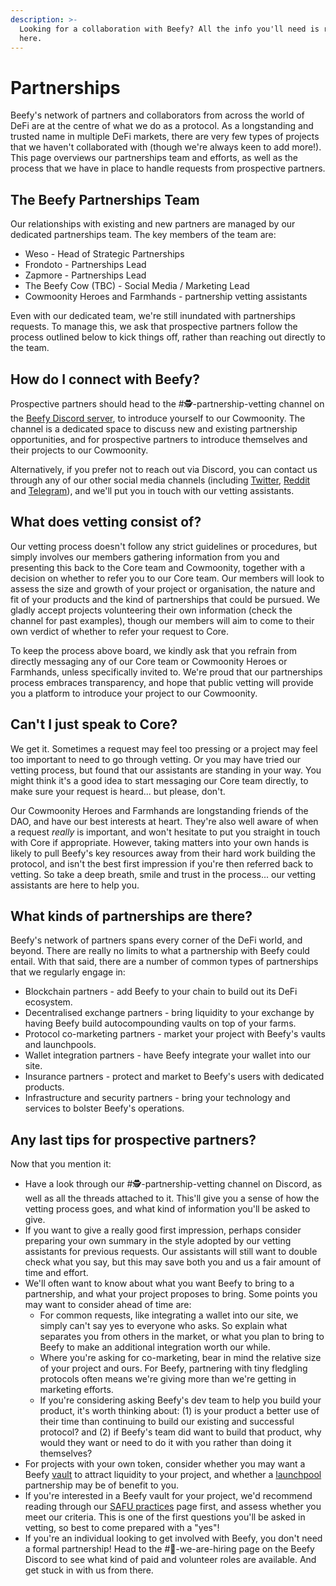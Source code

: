 ```yaml
---
description: >-
  Looking for a collaboration with Beefy? All the info you'll need is right
  here.
---
```


# Partnerships

Beefy's network of partners and collaborators from across the world of DeFi are at the centre of what we do as a protocol. As a longstanding and trusted name in multiple DeFi markets, there are very few types of projects that we haven't collaborated with (though we're always keen to add more!). This page overviews our partnerships team and efforts, as well as the process that we have in place to handle requests from prospective partners.

## The Beefy Partnerships Team

Our relationships with existing and new partners are managed by our dedicated partnerships team. The key members of the team are:

* Weso - Head of Strategic Partnerships
* Frondoto - Partnerships Lead
* Zapmore - Partnerships Lead
* The Beefy Cow (TBC) - Social Media / Marketing Lead
* Cowmoonity Heroes and Farmhands - partnership vetting assistants

Even with our dedicated team, we're still inundated with partnerships requests. To manage this, we ask that prospective partners follow the process outlined below to kick things off, rather than reaching out directly to the team.

## How do I connect with Beefy?

Prospective partners should head to the #🕵-partnership-vetting channel on the [Beefy Discord server](https://discord.gg/yq8wfHd), to introduce yourself to our Cowmoonity. The channel is a dedicated space to discuss new and existing partnership opportunities, and for prospective partners to introduce themselves and their projects to our Cowmoonity.

Alternatively, if you prefer not to reach out via Discord, you can contact us through any of our other social media channels (including [Twitter](https://x.com/beefyfinance), [Reddit](https://www.reddit.com/r/Beefy/) and [Telegram](https://t.me/beefyfinance)), and we'll put you in touch with our vetting assistants.

## What does vetting consist of?

Our vetting process doesn't follow any strict guidelines or procedures, but simply involves our members gathering information from you and presenting this back to the Core team and Cowmoonity, together with a decision on whether to refer you to our Core team. Our members will look to assess the size and growth of your project or organisation, the nature and fit of your products and the kind of partnerships that could be pursued. We gladly accept projects volunteering their own information (check the channel for past examples), though our members will aim to come to their own verdict of whether to refer your request to Core.

To keep the process above board, we kindly ask that you refrain from directly messaging any of our Core team or Cowmoonity Heroes or Farmhands, unless specifically invited to. We're proud that our partnerships process embraces transparency, and hope that public vetting will provide you a platform to introduce your project to our Cowmoonity.

## Can't I just speak to Core?

We get it. Sometimes a request may feel too pressing or a project may feel too important to need to go through vetting. Or you may have tried our vetting process, but found that our assistants are standing in your way. You might think it's a good idea to start messaging our Core team directly, to make sure your request is heard... but please, don't.

Our Cowmoonity Heroes and Farmhands are longstanding friends of the DAO, and have our best interests at heart. They're also well aware of when a request _really_ is important, and won't hesitate to put you straight in touch with Core if appropriate. However, taking matters into your own hands is likely to pull Beefy's key resources away from their hard work building the protocol, and isn't the best first impression if you're then referred back to vetting. So take a deep breath, smile and trust in the process... our vetting assistants are here to help you.

## What kinds of partnerships are there?

Beefy's network of partners spans every corner of the DeFi world, and beyond. There are really no limits to what a partnership with Beefy could entail. With that said, there are a number of common types of partnerships that we regularly engage in:

* Blockchain partners - add Beefy to your chain to build out its DeFi ecosystem.
* Decentralised exchange partners - bring liquidity to your exchange by having Beefy build autocompounding vaults on top of your farms.
* Protocol co-marketing partners - market your project with Beefy's vaults and launchpools.
* Wallet integration partners - have Beefy integrate your wallet into our site.
* Insurance partners - protect and market to Beefy's users with dedicated products.
* Infrastructure and security partners - bring your technology and services to bolster Beefy's operations.

## Any last tips for prospective partners?

Now that you mention it:

* Have a look through our #🕵-partnership-vetting channel on Discord, as well as all the threads attached to it. This'll give you a sense of how the vetting process goes, and what kind of information you'll be asked to give.
* If you want to give a really good first impression, perhaps consider preparing your own summary in the style adopted by our vetting assistants for previous requests. Our assistants will still want to double check what you say, but this may save both you and us a fair amount of time and effort.
* We'll often want to know about what you want Beefy to bring to a partnership, and what your project proposes to bring. Some points you may want to consider ahead of time are:
  * For common requests, like integrating a wallet into our site, we simply can't say yes to everyone who asks. So explain what separates you from others in the market, or what you plan to bring to Beefy to make an additional integration worth our while.
  * Where you're asking for co-marketing, bear in mind the relative size of your project and ours. For Beefy, partnering with tiny fledgling protocols often means we're giving more than we're getting in marketing efforts.
  * If you're considering asking Beefy's dev team to help you build your product, it's worth thinking about: (1) is your product a better use of their time than continuing to build our existing and successful protocol? and (2) if Beefy's team did want to build that product, why would they want or need to do it with you rather than doing it themselves?
* For projects with your own token, consider whether you may want a Beefy [vault](../products/vaults.md) to attract liquidity to your project, and whether a [launchpool](../products/boost.md) partnership may be of benefit to you.
* If you're interested in a Beefy vault for your project, we'd recommend reading through our [SAFU practices](broken-reference) page first, and assess whether you meet our criteria. This is one of the first questions you'll be asked in vetting, so best to come prepared with a "yes"!
* If you're an individual looking to get involved with Beefy, you don't need a formal partnership! Head to the #💼-we-are-hiring page on the Beefy Discord to see what kind of paid and volunteer roles are available. And get stuck in with us from there.
